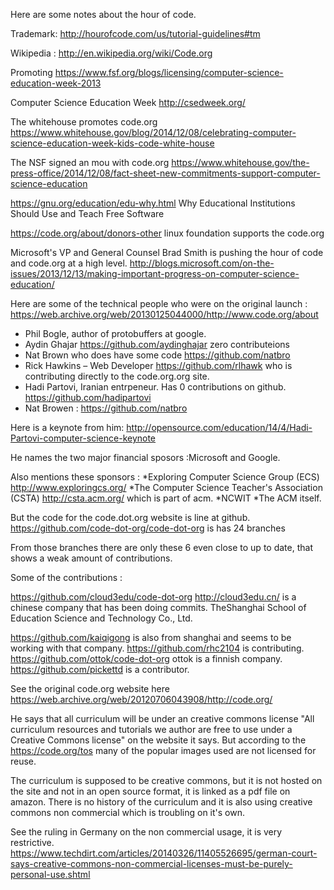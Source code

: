 Here are some notes about the hour of code.

Trademark:
http://hourofcode.com/us/tutorial-guidelines#tm

Wikipedia :
http://en.wikipedia.org/wiki/Code.org

Promoting 
https://www.fsf.org/blogs/licensing/computer-science-education-week-2013

Computer Science Education Week 
http://csedweek.org/

The whitehouse promotes code.org
https://www.whitehouse.gov/blog/2014/12/08/celebrating-computer-science-education-week-kids-code-white-house

The NSF signed an mou with code.org
https://www.whitehouse.gov/the-press-office/2014/12/08/fact-sheet-new-commitments-support-computer-science-education

https://gnu.org/education/edu-why.html Why Educational Institutions Should Use and Teach Free Software

https://code.org/about/donors-other linux foundation supports the code.org

Microsoft's VP and General Counsel Brad Smith is pushing the hour of code and code.org at a high level.
http://blogs.microsoft.com/on-the-issues/2013/12/13/making-important-progress-on-computer-science-education/

Here are some of the technical people who were on the original launch :
https://web.archive.org/web/20130125044000/http://www.code.org/about

* Phil Bogle, author of protobuffers at google.
* Aydin Ghajar https://github.com/aydinghajar zero contributeions
* Nat Brown who does have some code https://github.com/natbro
* Rick Hawkins – Web Developer https://github.com/rlhawk who is contributing directly to the code.org.org site.
* Hadi Partovi, Iranian entrpeneur. Has 0 contributions on github. https://github.com/hadipartovi
* Nat Browen : https://github.com/natbro

Here is a keynote from him:
http://opensource.com/education/14/4/Hadi-Partovi-computer-science-keynote

He names the two major financial sposors :Microsoft and Google.

Also mentions these sponsors :
    *Exploring Computer Science Group (ECS) http://www.exploringcs.org/ 
    *The Computer Science Teacher's Association (CSTA) http://csta.acm.org/
    which is part of acm. 
    *NCWIT
    *The ACM itself.

But the code for the code.dot.org website is line at github.
https://github.com/code-dot-org/code-dot-org is has 24 branches

From those branches there are only these 6 even close to up to date, that shows
a weak amount of contributions. 

Some of the contributions :

https://github.com/cloud3edu/code-dot-org http://cloud3edu.cn/ is a chinese
    company that has been doing commits. TheShanghai School of Education
    Science and Technology Co., Ltd.

https://github.com/kaiqigong is also from shanghai and seems to be working with
that company.
https://github.com/rhc2104 is contributing.
https://github.com/ottok/code-dot-org ottok is a finnish company.
https://github.com/pickettd is a contributor.


See the original code.org website here
https://web.archive.org/web/20120706043908/http://code.org/

He says that all curriculum will be under an creative commons license
"All curriculum resources and tutorials we author are free to use under a
Creative Commons license" on the website it says.
But according to the https://code.org/tos many of the popular images used are
not licensed for reuse.

The curriculum is supposed to be creative commons, but it is not hosted on the
site and not in an open source format, it is linked as a pdf file on
amazon. There is no history of the curriculum and it is also using creative
commons non commercial which is troubling on it's own.

See the ruling in Germany on the non commercial usage, it is very restrictive.
https://www.techdirt.com/articles/20140326/11405526695/german-court-says-creative-commons-non-commercial-licenses-must-be-purely-personal-use.shtml


